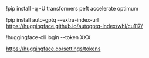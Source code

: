

!pip install -q -U transformers peft accelerate optimum

!pip install auto-gptq --extra-index-url https://huggingface.github.io/autogptq-index/whl/cu117/

!huggingface-cli login --token XXX

https://huggingface.co/settings/tokens

